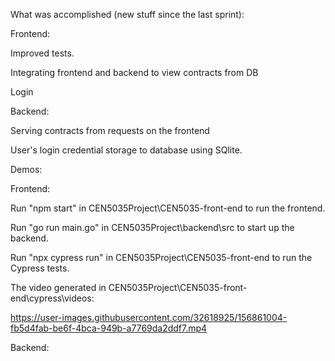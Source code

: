 What was accomplished (new stuff since the last sprint):

Frontend:

Improved tests.

Integrating frontend and backend to view contracts from DB

Login

Backend:

Serving contracts from requests on the frontend

User's login credential storage to database using SQlite.

Demos:

Frontend:

Run "npm start" in CEN5035Project\CEN5035-front-end to run the frontend.

Run "go run main.go" in CEN5035Project\backend\src to start up the backend.

Run "npx cypress run" in CEN5035Project\CEN5035-front-end to run the Cypress tests.

The video generated in CEN5035Project\CEN5035-front-end\cypress\videos:

https://user-images.githubusercontent.com/32618925/156861004-fb5d4fab-be6f-4bca-949b-a7769da2ddf7.mp4

Backend:

